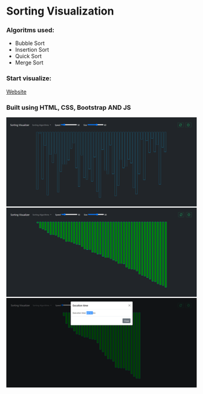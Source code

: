 # Sorting Visualization

### Algoritms used:

- Bubble Sort
- Insertion Sort
- Quick Sort
- Merge Sort

### Start visualize:

[Website](https://amroamro404.github.io/Sorting-Visualizer/)

### Built using HTML, CSS, Bootstrap AND JS <br/>

<img src="imgs/1.PNG"> <br/>
<img src="imgs/2.PNG"> <br/>
<img src="imgs/3.PNG"> <br/>
